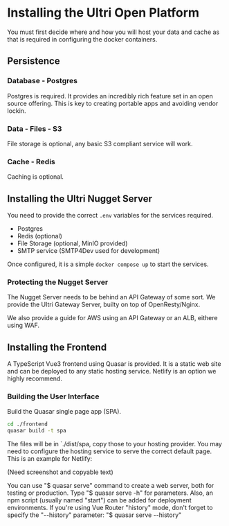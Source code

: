 # Installing the Ultri Open Platform

You must first decide where and how you will host your data and cache as that is required in configuring the docker containers.

## Persistence

### Database - Postgres

Postgres is required. It provides an incredibly rich feature set in an open source offering. This is key to creating portable apps and avoiding vendor lockin.

### Data - Files - S3

File storage is optional, any basic S3 compliant service will work.

### Cache - Redis

Caching is optional.

## Installing the Ultri Nugget Server 

You need to provide the correct `.env` variables for the services required.

* Postgres
* Redis (optional)
* File Storage (optional, MinIO provided)
* SMTP service (SMTP4Dev used for development)

Once configured, it is a simple `docker compose up` to start the services.

### Protecting the Nugget Server

The Nugget Server needs to be behind an API Gateway of some sort. We provide the Ultri Gateway Server, builty on top of OpenResty/Nginx.

We also provide a guide for AWS using an API Gateway or an ALB, eithere using WAF.

## Installing the Frontend

A TypeScript Vue3 frontend using Quasar is provided. It is a static web site and can be deployed to any static hosting service. Netlify is an option we highly recommend.

### Building the User Interface

Build the Quasar single page app (SPA). 

```sh
cd ./frontend
quasar build -t spa
```

The files will be in `./dist/spa, copy those to your hosting provider. You may need to configure the hosting service to serve the correct default page. This is an example for Netlify:

(Need screenshot and copyable text)

You can use "$ quasar serve" command to create a web server, both for testing or production. Type "$ quasar serve -h" for parameters. Also, an npm script (usually named "start") can be added for deployment environments. If you're using Vue Router "history" mode, don't forget to specify the "--history" parameter: "$ quasar serve --history"





